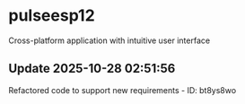 # pulseesp12
Cross-platform application with intuitive user interface

## Update 2025-10-28 02:51:56
Refactored code to support new requirements - ID: bt8ys8wo

